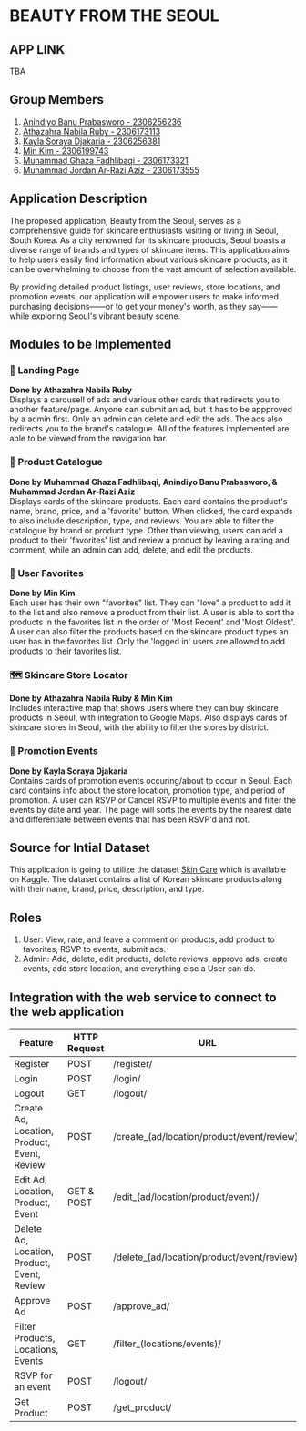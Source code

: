 # BEAUTY FROM THE SEOUL
## APP LINK
TBA
## Group Members
1. [Anindiyo Banu Prabasworo - 2306256236](https://github.com/skibidiyo)
2. [Athazahra Nabila Ruby - 2306173113](https://github.com/thataruby)
3. [Kayla Soraya Djakaria - 2306256381](https://github.com/luticakep)
4. [Min Kim - 2306199743](https://github.com/wuyu0107)
5. [Muhammad Ghaza Fadhlibaqi - 2306173321](https://github.com/GhazaFadhlilbaqi)
6. [Muhammad Jordan Ar-Razi Aziz - 2306173555](https://github.com/jordanaziz18)

## Application Description
The proposed application, Beauty from the Seoul, serves as a comprehensive guide for skincare enthusiasts visiting or living in Seoul, South Korea. As a city renowned for its skincare products, Seoul boasts a diverse range of brands and types of skincare items. This application aims to help users easily find information about various skincare products, as it can be overwhelming to choose from the vast amount of selection available.

By providing detailed product listings, user reviews, store locations, and promotion events, our application will empower users to make informed purchasing decisions——or to get your money's worth, as they say——while exploring Seoul's vibrant beauty scene.

## Modules to be Implemented
### 📜 Landing Page
**Done by Athazahra Nabila Ruby**  
Displays a carousell of ads and various other cards that redirects you to another feature/page. Anyone can submit an ad, but it has to be appproved by a admin first. Only an admin can delete and edit the ads. The ads also redirects you to the brand's catalogue. All of the features implemented are able to be viewed from the navigation bar.

### 🧼 Product Catalogue  
**Done by Muhammad Ghaza Fadhlibaqi, Anindiyo Banu Prabasworo, & Muhammad Jordan Ar-Razi Aziz**  
Displays cards of the skincare products. Each card contains the product's name, brand, price, and a 'favorite' button. When clicked, the card expands to also include description, type, and reviews. You are able to filter the catalogue by brand or product type. Other than viewing, users can add a product to their 'favorites' list and review a product by leaving a rating and comment, while an admin can add, delete, and edit the products.

### 💌 User Favorites  
**Done by Min Kim**  
Each user has their own "favorites" list. They can "love" a product to add it to the list and also remove a product from their list. A user is able to sort the products in the favorites list in the order of 'Most Recent' and 'Most Oldest". A user can also filter the products based on the skincare product types an user has in the favorites list. Only the 'logged in' users are allowed to add products to their favorites list. 

### 🗺️ Skincare Store Locator
**Done by Athazahra Nabila Ruby & Min Kim**  
Includes interactive map that shows users where they can buy skincare products in Seoul, with integration to Google Maps. Also displays cards of skincare stores in Seoul, with the ability to filter the stores by district.

### 📆 Promotion Events
**Done by Kayla Soraya Djakaria**  
Contains cards of promotion events occuring/about to occur in Seoul. Each card contains info about the store location, promotion type, and period of promotion. A user can RSVP or Cancel RSVP to multiple events and filter the events by date and year. The page will sorts the events by the nearest date and differentiate between events that has been RSVP'd and not.

## Source for Intial Dataset
This application is going to utilize the dataset [Skin Care](https://www.kaggle.com/datasets/taniadh/skin-care?resource=download) which is available on Kaggle. The dataset contains a list of Korean skincare products along with their name, brand, price, description, and type.

## Roles
1. User: View, rate, and leave a comment on products, add product to favorites, RSVP to events, submit ads.
2. Admin: Add, delete, edit products, delete reviews, approve ads, create events, add store location, and everything else a User can do.

## Integration with the web service to connect to the web application 
| Feature | HTTP Request | URL |
| ------------- | ------------- | ------------- |
| Register | POST | /register/ |
| Login | POST | /login/ |
| Logout | GET | /logout/ |
| Create Ad, Location, Product, Event, Review | POST | /create_(ad/location/product/event/review)/ |
| Edit Ad, Location, Product, Event | GET & POST | /edit_(ad/location/product/event)/ |
| Delete Ad, Location, Product, Event, Review | POST | /delete_(ad/location/product/event/review)/ |
| Approve Ad | POST | /approve_ad/ |
| Filter Products, Locations, Events | GET | /filter_(locations/events)/ |
| RSVP for an event | POST | /logout/ |
| Get Product | POST | /get_product/ |

